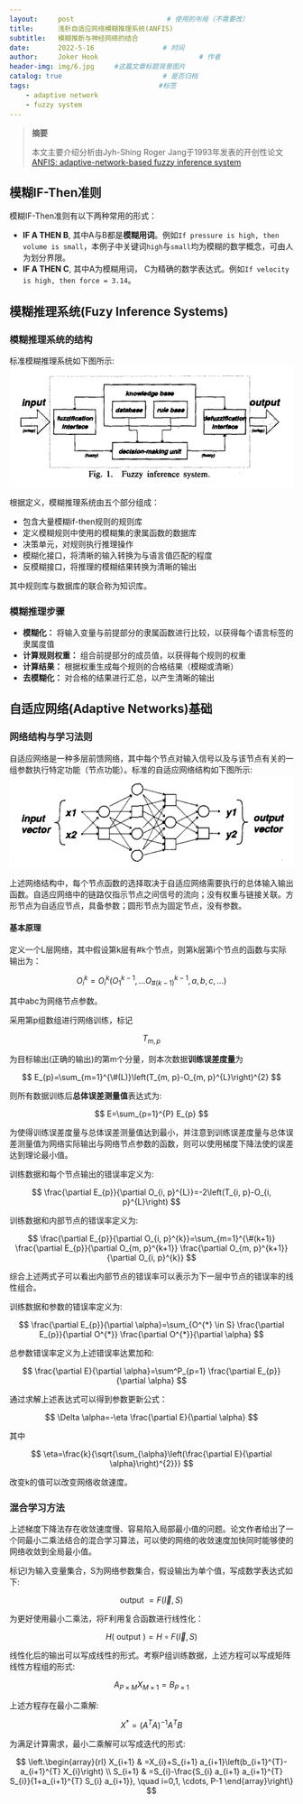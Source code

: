 ```yaml
---
layout:     post                       # 使用的布局（不需要改）
title:      浅析自适应网络模糊推理系统(ANFIS)
subtitle:   模糊推断与神经网络的结合
date:       2022-5-16                 # 时间
author:     Joker Hook                         # 作者
header-img: img/6.jpg     #这篇文章标题背景图片
catalog: true                         # 是否归档
tags:                                #标签
    - adaptive network
    - fuzzy system
---
```


> **摘要**
> 
> 本文主要介绍分析由Jyh-Shing Roger Jang于1993年发表的开创性论文[ANFIS: adaptive-network-based fuzzy inference system](https://ieeexplore.ieee.org/abstract/document/256541)

## 模糊IF-Then准则
模糊IF-Then准则有以下两种常用的形式：
- **IF A THEN B**, 其中A与B都是**模糊用词**。例如`If pressure is high, then volume is small`，本例子中关键词`high`与`small`均为模糊的数学概念，可由人为划分界限。
- **IF A THEN C**, 其中A为模糊用词， C为精确的数学表达式。例如`If velocity is high, then force = 3.14`。

## 模糊推理系统(Fuzy Inference Systems)

### 模糊推理系统的结构
标准模糊推理系统如下图所示:
![模糊推理系统](https://github.com/HuangRunHua/huangrunhua.github.io/raw/master/img/ANFIS/1.png)

根据定义，模糊推理系统由五个部分组成：
- 包含大量模糊if-then规则的规则库
- 定义模糊规则中使用的模糊集的隶属函数的数据库
- 决策单元，对规则执行推理操作
- 模糊化接口，将清晰的输入转换为与语言值匹配的程度
- 反模糊接口，将推理的模糊结果转换为清晰的输出

其中规则库与数据库的联合称为知识库。

### 模糊推理步骤
- **模糊化：** 将输入变量与前提部分的隶属函数进行比较，以获得每个语言标签的隶属度值
- **计算规则权重：** 组合前提部分的成员值，以获得每个规则的权重
- **计算结果：** 根据权重生成每个规则的合格结果（模糊或清晰）
- **去模糊化：** 对合格的结果进行汇总，以产生清晰的输出

## 自适应网络(Adaptive Networks)基础

### 网络结构与学习法则
自适应网络是一种多层前馈网络，其中每个节点对输入信号以及与该节点有关的一组参数执行特定功能（节点功能）。标准的自适应网络结构如下图所示:
![标准的自适应网络结构](https://github.com/HuangRunHua/huangrunhua.github.io/raw/master/img/ANFIS/2.png)

上述网络结构中，每个节点函数的选择取决于自适应网络需要执行的总体输入输出函数。自适应网络中的链路仅指示节点之间信号的流向；没有权重与链接关联。方形节点为自适应节点，具备参数；圆形节点为固定节点，没有参数。

#### 基本原理
定义一个L层网络，其中假设第k层有#k个节点，则第k层第i个节点的函数与实际输出为：

$$
O_{i}^{k}=O_{i}^{k}\left(O_{1}^{k-1}, \ldots O_{\#(k-1)}^{k-1}, a, b, c, \ldots\right)
$$

其中abc为网络节点参数。

采用第p组数组进行网络训练，标记

$$
T_{m,p}
$$

为目标输出(正确的输出)的第m个分量，则本次数据**训练误差度量**为

$$
E_{p}=\sum_{m=1}^{\#(L)}\left(T_{m, p}-O_{m, p}^{L}\right)^{2}
$$

则所有数据训练后**总体误差测量值**表达式为:

$$
E=\sum_{p=1}^{P} E_{p}
$$

为使得训练误差度量与总体误差测量值达到最小，并注意到训练误差度量与总体误差测量值为网络实际输出与网络节点参数的函数，则可以使用梯度下降法使的误差达到理论最小值。

训练数据和每个节点输出的错误率定义为:

$$
\frac{\partial E_{p}}{\partial O_{i, p}^{L}}=-2\left(T_{i, p}-O_{i, p}^{L}\right)
$$

训练数据和内部节点的错误率定义为:

$$
\frac{\partial E_{p}}{\partial O_{i, p}^{k}}=\sum_{m=1}^{\#(k+1)} \frac{\partial E_{p}}{\partial O_{m, p}^{k+1}} \frac{\partial O_{m, p}^{k+1}}{\partial O_{i, p}^{k}}
$$

综合上述两式子可以看出内部节点的错误率可以表示为下一层中节点的错误率的线性组合。

训练数据和参数的错误率定义为:

$$
\frac{\partial E_{p}}{\partial \alpha}=\sum_{O^{*} \in S} \frac{\partial E_{p}}{\partial O^{*}} \frac{\partial O^{*}}{\partial \alpha}
$$

总参数错误率定义为上述错误率达累加和:

$$
\frac{\partial E}{\partial \alpha}=\sum^P_{p=1} \frac{\partial E_{p}}{\partial \alpha}
$$

通过求解上述表达式可以得到参数更新公式：

$$
\Delta \alpha=-\eta \frac{\partial E}{\partial \alpha}
$$

其中

$$
\eta=\frac{k}{\sqrt{\sum_{\alpha}\left(\frac{\partial E}{\partial \alpha}\right)^{2}}}
$$

改变k的值可以改变网络收敛速度。

### 混合学习方法
上述梯度下降法存在收敛速度慢、容易陷入局部最小值的问题。论文作者给出了一个同最小二乘法结合的混合学习算法，可以使的网络的收敛速度加快同时能够使的网络收敛到全局最小值。

标记I为输入变量集合，S为网络参数集合，假设输出为单个值，写成数学表达式如下:

$$
\text { output }=F(\vec{I}, S)
$$

为更好使用最小二乘法，将F利用复合函数进行线性化：

$$
H(\text { output })=H \circ F(\vec{I}, S)
$$

线性化后的输出可以写成线性的形式。考察P组训练数据，上述方程可以写成矩阵线性方程组的形式:

$$
A_{P\times M}X_{M\times 1} = B_{P\times 1}
$$

上述方程存在最小二乘解:

$$
X^{*}=\left(A^{T} A\right)^{-1} A^{T} B
$$

为满足计算需求，最小二乘解可以写成迭代的形式:

$$
\left.\begin{array}{rl}
X_{i+1} & =X_{i}+S_{i+1} a_{i+1}\left(b_{i+1}^{T}-a_{i+1}^{T} X_{i}\right) \\
S_{i+1} & =S_{i}-\frac{S_{i} a_{i+1} a_{i+1}^{T} S_{i}}{1+a_{i+1}^{T} S_{i} a_{i+1}}, \quad i=0,1, \cdots, P-1
\end{array}\right\}
$$
